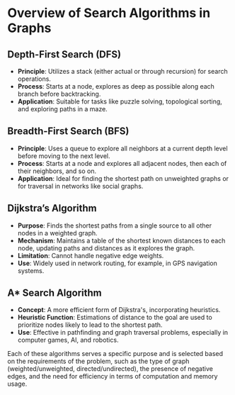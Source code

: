 # Overview of Search Algorithms in Graphs

## Depth-First Search (DFS)
- **Principle**: Utilizes a stack (either actual or through recursion) for search operations.
- **Process**: Starts at a node, explores as deep as possible along each branch before backtracking.
- **Application**: Suitable for tasks like puzzle solving, topological sorting, and exploring paths in a maze.

## Breadth-First Search (BFS)
- **Principle**: Uses a queue to explore all neighbors at a current depth level before moving to the next level.
- **Process**: Starts at a node and explores all adjacent nodes, then each of their neighbors, and so on.
- **Application**: Ideal for finding the shortest path on unweighted graphs or for traversal in networks like social graphs.

## Dijkstra’s Algorithm
- **Purpose**: Finds the shortest paths from a single source to all other nodes in a weighted graph.
- **Mechanism**: Maintains a table of the shortest known distances to each node, updating paths and distances as it explores the graph.
- **Limitation**: Cannot handle negative edge weights.
- **Use**: Widely used in network routing, for example, in GPS navigation systems.

## A* Search Algorithm
- **Concept**: A more efficient form of Dijkstra's, incorporating heuristics.
- **Heuristic Function**: Estimations of distance to the goal are used to prioritize nodes likely to lead to the shortest path.
- **Use**: Effective in pathfinding and graph traversal problems, especially in computer games, AI, and robotics.

Each of these algorithms serves a specific purpose and is selected based on the requirements of the problem, such as the type of graph (weighted/unweighted, directed/undirected), the presence of negative edges, and the need for efficiency in terms of computation and memory usage.
